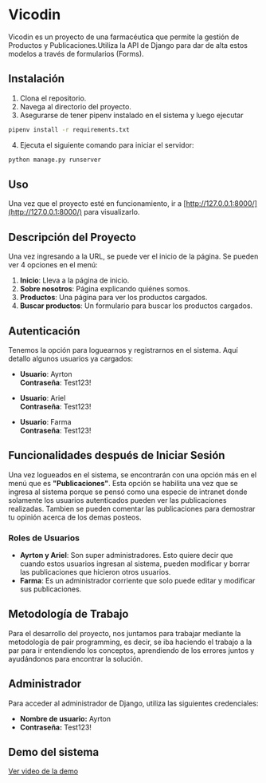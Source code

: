 
# Vicodin

Vicodin es un proyecto de una farmacéutica que permite la gestión de Productos y Publicaciones.Utiliza la API de Django para dar de alta estos modelos a través de formularios (Forms).

## Instalación
1. Clona el repositorio.
2. Navega al directorio del proyecto.
3. Asegurarse de tener pipenv instalado en el sistema y luego ejecutar
```bash
pipenv install -r requirements.txt
```
4. Ejecuta el siguiente comando para iniciar el servidor:
```bash
python manage.py runserver
```

## Uso

Una vez que el proyecto esté en funcionamiento, ir a [http://127.0.0.1:8000/](http://127.0.0.1:8000/) para visualizarlo.

## Descripción del Proyecto

Una vez ingresando a la URL, se puede ver el inicio de la página. Se pueden ver 4 opciones en el menú:

1. **Inicio**: Lleva a la página de inicio.
2. **Sobre nosotros**: Página explicando quiénes somos.
3. **Productos**: Una página para ver los productos cargados.
4. **Buscar productos**: Un formulario para buscar los productos cargados.

## Autenticación

Tenemos la opción para loguearnos y registrarnos en el sistema. Aquí detallo algunos usuarios ya cargados:

- **Usuario**: Ayrton  
  **Contraseña**: Test123!

- **Usuario**: Ariel  
  **Contraseña**: Test123!

- **Usuario**: Farma  
  **Contraseña**: Test123!

## Funcionalidades después de Iniciar Sesión

Una vez logueados en el sistema, se encontrarán con una opción más en el menú que es **"Publicaciones"**. Esta opción se habilita una vez que se ingresa al sistema porque se pensó como una especie de intranet donde solamente los usuarios autenticados pueden ver las publicaciones realizadas. Tambien se pueden comentar las publicaciones para demostrar tu opinión acerca de los demas posteos.

### Roles de Usuarios

- **Ayrton y Ariel**: Son super administradores. Esto quiere decir que cuando estos usuarios ingresan al sistema, pueden modificar y borrar las publicaciones que hicieron otros usuarios.
- **Farma**: Es un administrador corriente que solo puede editar y modificar sus publicaciones.

## Metodología de Trabajo

Para el desarrollo del proyecto, nos juntamos para trabajar mediante la metodología de pair programming, es decir, se iba haciendo el trabajo a la par para ir entendiendo los conceptos, aprendiendo de los errores juntos y ayudándonos para encontrar la solución.


## Administrador

Para acceder al administrador de Django, utiliza las siguientes credenciales:

- **Nombre de usuario:** Ayrton
- **Contraseña:** Test123!


## Demo del sistema
<a href="https://www.youtube.com/watch?v=t17pKjN1oAc" target="_blank">Ver video de la demo</a>




